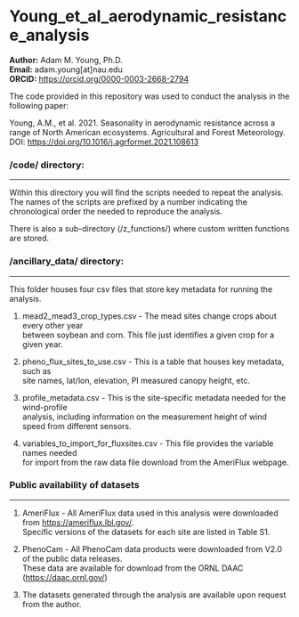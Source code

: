 # Young_et_al_aerodynamic_resistance_analysis

**Author:** Adam M. Young, Ph.D.  
**Email:** adam.young[at]nau.edu  
**ORCID:** https://orcid.org/0000-0003-2668-2794  

The code provided in this repository was used to conduct the analysis in the following paper:

Young, A.M., et al. 2021. Seasonality in aerodynamic resistance across a range of North American ecosystems. 
Agricultural and Forest Meteorology. DOI: https://doi.org/10.1016/j.agrformet.2021.108613

### /code/ directory:
---------------------
Within this directory you will find the scripts needed to repeat the analysis. The names of the scripts are 
prefixed by a number indicating the chronological order the needed to reproduce the analysis.

There is also a sub-directory (/z_functions/) where custom written functions are stored.

### /ancillary_data/ directory:
---------------------
This folder houses four csv files that store key metadata for running the analysis.

1. mead2_mead3_crop_types.csv - The mead sites change crops about every other year  
between soybean and corn. This file just identifies a given crop for a given year.

2. pheno_flux_sites_to_use.csv - This is a table that houses key metadata, such as  
site names, lat/lon, elevation, PI measured canopy height, etc.

3. profile_metadata.csv - This is the site-specific metadata needed for the wind-profile  
analysis, including information on the measurement height of wind speed from different 
sensors.

4. variables_to_import_for_fluxsites.csv - This file provides the variable names needed  
for import from the raw data file download from the AmeriFlux webpage.

### Public availability of datasets
---------------------
1. AmeriFlux - All AmeriFlux data used in this analysis were downloaded from https://ameriflux.lbl.gov/.  
Specific versions of the datasets for each site are listed in Table S1.

2. PhenoCam - All PhenoCam data products were downloaded from V2.0 of the public data releases.  
These data are available for download from the ORNL DAAC (https://daac.ornl.gov/)

3. The datasets generated through the analysis are available upon request from the author.
